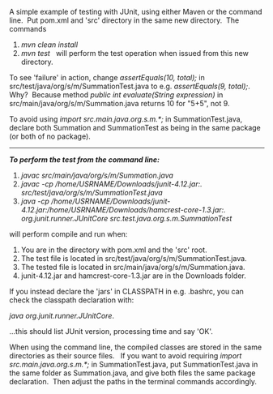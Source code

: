 A simple example of testing with JUnit, using either Maven or the command line.  &nbsp;Put pom.xml and 'src' directory in the same new directory.  &nbsp;The commands 
1. _mvn clean install_ &nbsp;
2. _mvn test_ &nbsp;
will perform the test operation when issued from this new directory.&nbsp;

To see 'failure' in action, change _assertEquals(10, total);_ in src/test/java/org/s/m/SummationTest.java to e.g. _assertEquals(9, total);_. &nbsp;  Why?  &nbsp;Because method _public int evaluate(String expression)_ in src/main/java/org/s/m/Summation.java returns 10 for "5+5", not 9.&nbsp;

To avoid using _import src.main.java.org.s.m.*;_ in SummationTest.java, declare both Summation and SummationTest as being in the same package (or both of no package). &nbsp; 

-----------------------

**_To perform the test from the command line:_**

1.  _javac src/main/java/org/s/m/Summation.java_
2.  _javac -cp /home/USRNAME/Downloads/junit-4.12.jar:. src/test/java/org/s/m/SummationTest.java_
3.  _java -cp /home/USRNAME/Downloads/junit-4.12.jar:/home/USRNAME/Downloads/hamcrest-core-1.3.jar:. org.junit.runner.JUnitCore src.test.java.org.s.m.SummationTest_

will perform compile and run when:

1.  You are in the directory with pom.xml and the 'src' root.
2.  The test file is located in src/test/java/org/s/m/SummationTest.java.
3.  The tested file is located in src/main/java/org/s/m/Summation.java.
4.  junit-4.12.jar and hamcrest-core-1.3.jar are in the Downloads folder.

If you instead declare the 'jars' in CLASSPATH in e.g. .bashrc, you can check the classpath declaration with: 

_java org.junit.runner.JUnitCore_.

...this should list JUnit version, processing time and say 'OK'.


When using the command line, the compiled classes are stored in the same directories as their source files. &nbsp; If you want to avoid requiring _import src.main.java.org.s.m.*;_ in SummationTest.java, put SummationTest.java in the same folder as Summation.java, and give both files the same package declaration.  &nbsp;Then adjust the paths in the terminal commands accordingly.

